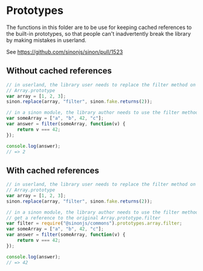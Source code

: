 # Prototypes

The functions in this folder are to be use for keeping cached references to the built-in prototypes, so that people can't inadvertently break the library by making mistakes in userland.

See https://github.com/sinonjs/sinon/pull/1523

## Without cached references

```js
// in userland, the library user needs to replace the filter method on
// Array.prototype
var array = [1, 2, 3];
sinon.replace(array, "filter", sinon.fake.returns(2));

// in a sinon module, the library author needs to use the filter method
var someArray = ["a", "b", 42, "c"];
var answer = filter(someArray, function(v) {
    return v === 42;
});

console.log(answer);
// => 2
```


## With cached references

```js
// in userland, the library user needs to replace the filter method on
// Array.prototype
var array = [1, 2, 3];
sinon.replace(array, "filter", sinon.fake.returns(2));

// in a sinon module, the library author needs to use the filter method
// get a reference to the original Array.prototype.filter
var filter = require("@sinonjs/commons").prototypes.array.filter;
var someArray = ["a", "b", 42, "c"];
var answer = filter(someArray, function(v) {
    return v === 42;
});

console.log(answer);
// => 42
```

